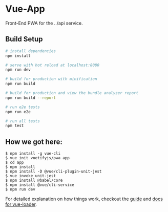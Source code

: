 # Vue-App

Front-End PWA for the ../api service.

## Build Setup

``` bash
# install dependencies
npm install

# serve with hot reload at localhost:8080
npm run dev

# build for production with minification
npm run build

# build for production and view the bundle analyzer report
npm run build --report

# run e2e tests
npm run e2e

# run all tests
npm test
```

## How we got here:
```
$ npm install -g vue-cli
$ vue init vuetifyjs/pwa app
$ cd app
$ npm install
$ npm install -D @vue/cli-plugin-unit-jest
$ vue invoke unit-jest
$ npm install @babel/core
$ npm install @vue/cli-service
$ npm run dev
```

For detailed explanation on how things work, checkout the [guide](http://vuejs-templates.github.io/webpack/) and [docs for vue-loader](http://vuejs.github.io/vue-loader).
